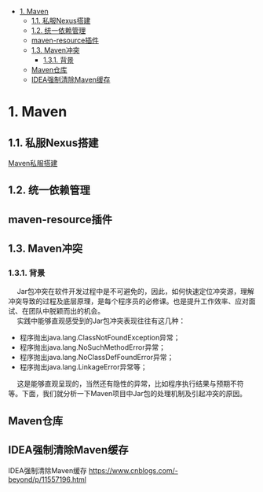 
<!-- TOC -->

- [1. Maven](#1-maven)
    - [1.1. 私服Nexus搭建](#11-私服nexus搭建)
    - [1.2. 统一依赖管理](#12-统一依赖管理)
    - [maven-resource插件](#maven-resource插件)
    - [1.3. Maven冲突](#13-maven冲突)
        - [1.3.1. 背景](#131-背景)
    - [Maven仓库](#maven仓库)
    - [IDEA强制清除Maven缓存](#idea强制清除maven缓存)

<!-- /TOC -->


# 1. Maven
<!-- 

Maven依赖的作用域你到底用对了没有
https://mp.weixin.qq.com/s/PxC-Siyxvt3GIkzh9VKKKg

Maven打包跳过测试的三种方法
https://www.jb51.net/article/199947.htm


Maven optional(可选) 关键字
https://mp.weixin.qq.com/s?__biz=MzkwNzI0MzQ2NQ==&mid=2247488941&idx=1&sn=ed6dc21082b3bd9ea1e807ab1c1d741b&source=41#wechat_redirect

编码gbk的不可映射字符解决办法
https://mp.weixin.qq.com/s?__biz=MzUyOTk5NDQwOA==&mid=2247489673&idx=3&sn=db4ce45b21188ec3461da7d8a3e34107&source=41#wechat_redirect

-->

## 1.1. 私服Nexus搭建  
[Maven私服搭建](/docs/devAndOps/maven/Nexus.md)  


## 1.2. 统一依赖管理  
<!-- 

Spring Cloud 统一的依赖管理（dependencies）
https://zhuanlan.zhihu.com/p/484975073
-->

## maven-resource插件  
<!-- 

https://www.jianshu.com/p/c7f81095397c#comments
https://blog.csdn.net/weixin_30896763/article/details/98988315
-->



## 1.3. Maven冲突

<!-- 

Maven 依赖管理
什么情况下会出现依赖冲突？出现依赖冲突常见的异常有哪些？怎么及时发现项目中的依赖冲突？出现依赖冲突具体要怎么解决？

查看依赖相关：
maven项目重复依赖检测，并解决冲突jar
https://blog.csdn.net/ChinaMuZhe/article/details/80407365
maven项目查看依赖树
https://blog.csdn.net/lzufeng/article/details/96857504
Maven检查存储库中的更新依赖关系？
https://cloud.tencent.com/developer/ask/52155
使用maven命令来分析jar包之间的依赖关系
https://www.cnblogs.com/duoshou/articles/7885630.html

maven解决冲突不仅一种途径。



Java依赖冲突高效解决之道 
https://mp.weixin.qq.com/s/0G5kLzz8Mtwf2hchB8ba7A
***高手解决 Maven Jar 包冲突是有技巧的 
https://mp.weixin.qq.com/s/Eu2SmJKC7LLkk9DnGzyM6w

一次Maven依赖冲突采坑，把依赖调解、类加载彻底整明白了
https://mp.weixin.qq.com/s/svXBS-D-GFlbMar6u9gdsA

解决Maven依赖冲突的好帮手，这款IDEA插件了解一下？ 
https://mp.weixin.qq.com/s/ueK8XgmzdlcH-CsKH8o33A


Maven中的-D（Properties属性）和-P（Profiles配置文件）
https://blog.csdn.net/yy193728/article/details/72847122

-->

### 1.3.1. 背景
&emsp; Jar包冲突在软件开发过程中是不可避免的，因此，如何快速定位冲突源，理解冲突导致的过程及底层原理，是每个程序员的必修课。也是提升工作效率、应对面试、在团队中脱颖而出的机会。  
&emsp; 实践中能够直观感受到的Jar包冲突表现往往有这几种：  

* 程序抛出java.lang.ClassNotFoundException异常；
* 程序抛出java.lang.NoSuchMethodError异常；
* 程序抛出java.lang.NoClassDefFoundError异常；
* 程序抛出java.lang.LinkageError异常等；

&emsp; 这是能够直观呈现的，当然还有隐性的异常，比如程序执行结果与预期不符等。下面，我们就分析一下Maven项目中Jar包的处理机制及引起冲突的原因。  


## Maven仓库
<!-- 

****maven配置多仓库的方法
https://mp.weixin.qq.com/s/_Of9mGw2Lcm-DnJ_10Nz6g
https://www.cnblogs.com/hepengju/p/11610451.html
-->


## IDEA强制清除Maven缓存  
IDEA强制清除Maven缓存
https://www.cnblogs.com/-beyond/p/11557196.html


